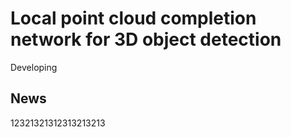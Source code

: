 # Local point cloud completion network for 3D object detection
Developing

## News
12321321312313213213
